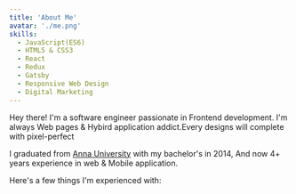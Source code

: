 ```yaml
---
title: 'About Me'
avatar: './me.png'
skills:
  - JavaScript(ES6)
  - HTML5 & CSS3
  - React
  - Redux
  - Gatsby
  - Responsive Web Design
  - Digital Marketing
---
```


Hey there! I'm a software engineer passionate in Frontend development. I'm always Web pages & Hybird application addict.Every designs will complete with pixel-perfect

I graduated from [Anna University](https://www.annauniv.edu/) with my bachelor's in 2014, And now 4+ years experience in web & Mobile application.

Here's a few things I'm experienced with:
